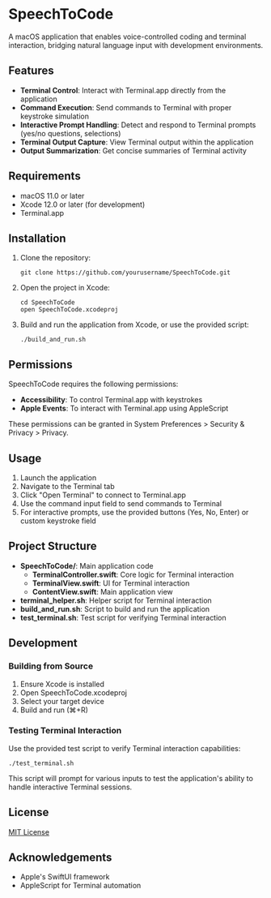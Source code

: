 # SpeechToCode

A macOS application that enables voice-controlled coding and terminal interaction, bridging natural language input with development environments.

## Features

- **Terminal Control**: Interact with Terminal.app directly from the application
- **Command Execution**: Send commands to Terminal with proper keystroke simulation
- **Interactive Prompt Handling**: Detect and respond to Terminal prompts (yes/no questions, selections)
- **Terminal Output Capture**: View Terminal output within the application
- **Output Summarization**: Get concise summaries of Terminal activity

## Requirements

- macOS 11.0 or later
- Xcode 12.0 or later (for development)
- Terminal.app

## Installation

1. Clone the repository:
   ```
   git clone https://github.com/yourusername/SpeechToCode.git
   ```

2. Open the project in Xcode:
   ```
   cd SpeechToCode
   open SpeechToCode.xcodeproj
   ```

3. Build and run the application from Xcode, or use the provided script:
   ```
   ./build_and_run.sh
   ```

## Permissions

SpeechToCode requires the following permissions:

- **Accessibility**: To control Terminal.app with keystrokes
- **Apple Events**: To interact with Terminal.app using AppleScript

These permissions can be granted in System Preferences > Security & Privacy > Privacy.

## Usage

1. Launch the application
2. Navigate to the Terminal tab
3. Click "Open Terminal" to connect to Terminal.app
4. Use the command input field to send commands to Terminal
5. For interactive prompts, use the provided buttons (Yes, No, Enter) or custom keystroke field

## Project Structure

- **SpeechToCode/**: Main application code
  - **TerminalController.swift**: Core logic for Terminal interaction
  - **TerminalView.swift**: UI for Terminal interaction
  - **ContentView.swift**: Main application view
- **terminal_helper.sh**: Helper script for Terminal interaction
- **build_and_run.sh**: Script to build and run the application
- **test_terminal.sh**: Test script for verifying Terminal interaction

## Development

### Building from Source

1. Ensure Xcode is installed
2. Open SpeechToCode.xcodeproj
3. Select your target device
4. Build and run (⌘+R)

### Testing Terminal Interaction

Use the provided test script to verify Terminal interaction capabilities:

```
./test_terminal.sh
```

This script will prompt for various inputs to test the application's ability to handle interactive Terminal sessions.

## License

[MIT License](LICENSE)

## Acknowledgements

- Apple's SwiftUI framework
- AppleScript for Terminal automation
